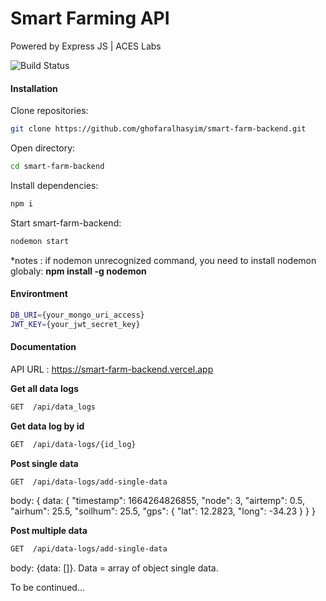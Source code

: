 # Smart Farming API
Powered by Express JS | ACES Labs

![Build Status](https://travis-ci.org/joemccann/dillinger.svg?branch=master)

#### Installation
Clone repositories:
```sh
git clone https://github.com/ghofaralhasyim/smart-farm-backend.git
```
Open directory:
```sh
cd smart-farm-backend
```
Install dependencies:
```sh
npm i
```
Start smart-farm-backend:
```sh
nodemon start
```
*notes : if nodemon unrecognized command, you need to install nodemon globaly: **npm install -g nodemon**

#### Environtment
```sh
DB_URI={your_mongo_uri_access}
JWT_KEY={your_jwt_secret_key}
```
#### Documentation
API URL : https://smart-farm-backend.vercel.app

**Get all data logs**
```sh
GET  /api/data_logs
```
**Get data log by id**
```sh
GET  /api/data-logs/{id_log}
```
**Post single data**
```sh
GET  /api/data-logs/add-single-data
```
body:
{ 
  data: {
    "timestamp": 1664264826855,
    "node": 3,
    "airtemp": 0.5,
    "airhum": 25.5,
    "soilhum": 25.5,
    "gps": {
        "lat": 12.2823,
        "long": -34.23
    }
  }
}

**Post multiple data**
```sh
GET  /api/data-logs/add-single-data
```
body: {data: []}. Data = array of object single data.

To be continued...
